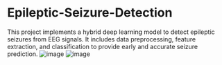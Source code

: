 # Epileptic-Seizure-Detection
This project implements a hybrid deep learning model to detect epileptic seizures from EEG signals. It includes data preprocessing, feature extraction, and classification to provide early and accurate seizure prediction.
![image](https://github.com/user-attachments/assets/357514d6-0c3d-4da1-a686-4126433a6529)
![image](https://github.com/user-attachments/assets/1ed47b7f-0570-452c-a46a-6c723a500cfe)

